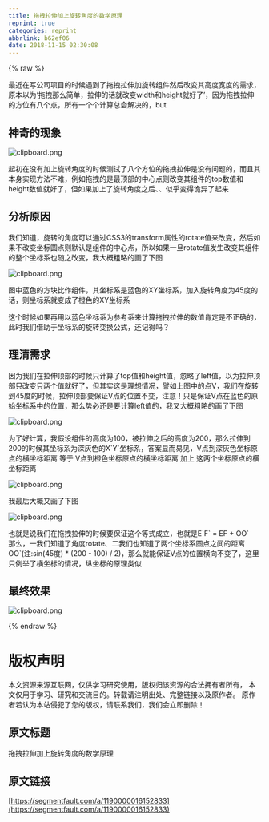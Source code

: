 ```yaml
---
title: 拖拽拉伸加上旋转角度的数学原理
reprint: true
categories: reprint
abbrlink: b62ef06
date: 2018-11-15 02:30:08
---
```


{% raw %}
<p>&#x6700;&#x8FD1;&#x5728;&#x5199;&#x516C;&#x53F8;&#x9879;&#x76EE;&#x7684;&#x65F6;&#x5019;&#x9047;&#x5230;&#x4E86;&#x62D6;&#x62FD;&#x62C9;&#x4F38;&#x52A0;&#x65CB;&#x8F6C;&#x7EC4;&#x4EF6;&#x7136;&#x540E;&#x6539;&#x53D8;&#x5176;&#x9AD8;&#x5EA6;&#x5BBD;&#x5EA6;&#x7684;&#x9700;&#x6C42;&#xFF0C;&#x539F;&#x672C;&#x4EE5;&#x4E3A;&#x2018;&#x62D6;&#x62FD;&#x90A3;&#x4E48;&#x7B80;&#x5355;&#xFF0C;&#x62C9;&#x4F38;&#x7684;&#x8BDD;&#x5C31;&#x6539;&#x53D8;width&#x548C;height&#x5C31;&#x597D;&#x4E86;&#x2019;&#xFF0C;&#x56E0;&#x4E3A;&#x62D6;&#x62FD;&#x62C9;&#x4F38;&#x7684;&#x65B9;&#x4F4D;&#x6709;&#x516B;&#x4E2A;&#x70B9;&#xFF0C;&#x6240;&#x6709;&#x4E00;&#x4E2A;&#x4E2A;&#x8BA1;&#x7B97;&#x603B;&#x4F1A;&#x89E3;&#x51B3;&#x7684;&#xFF0C;but</p><h2>&#x795E;&#x5947;&#x7684;&#x73B0;&#x8C61;</h2><p><span class="img-wrap"><img data-src="/img/bVbfWaW?w=614&amp;h=398" src="https://static.alili.tech/img/bVbfWaW?w=614&amp;h=398" alt="clipboard.png" title="clipboard.png"></span></p><p>&#x8D77;&#x521D;&#x5728;&#x6CA1;&#x6709;&#x52A0;&#x4E0A;&#x65CB;&#x8F6C;&#x89D2;&#x5EA6;&#x7684;&#x65F6;&#x5019;&#x6D4B;&#x8BD5;&#x4E86;&#x516B;&#x4E2A;&#x65B9;&#x4F4D;&#x7684;&#x62D6;&#x62FD;&#x62C9;&#x4F38;&#x662F;&#x6CA1;&#x6709;&#x95EE;&#x9898;&#x7684;&#xFF0C;&#x800C;&#x4E14;&#x5176;&#x672C;&#x8EAB;&#x5B9E;&#x73B0;&#x65B9;&#x6CD5;&#x4E0D;&#x96BE;&#xFF0C;&#x4F8B;&#x5982;&#x62D6;&#x62FD;&#x7684;&#x662F;&#x6700;&#x9876;&#x90E8;&#x7684;&#x4E2D;&#x5FC3;&#x70B9;&#x5219;&#x6539;&#x53D8;&#x5176;&#x7EC4;&#x4EF6;&#x7684;top&#x6570;&#x503C;&#x548C;height&#x6570;&#x503C;&#x5C31;&#x597D;&#x4E86;&#xFF0C;&#x4F46;&#x5982;&#x679C;&#x52A0;&#x4E0A;&#x4E86;&#x65CB;&#x8F6C;&#x89D2;&#x5EA6;&#x4E4B;&#x540E;&#x3001;&#x3001;&#x4F3C;&#x4E4E;&#x53D8;&#x5F97;&#x8BE1;&#x5F02;&#x4E86;&#x8D77;&#x6765;</p><h2>&#x5206;&#x6790;&#x539F;&#x56E0;</h2><p>&#x6211;&#x4EEC;&#x77E5;&#x9053;&#xFF0C;&#x65CB;&#x8F6C;&#x7684;&#x89D2;&#x5EA6;&#x53EF;&#x4EE5;&#x901A;&#x8FC7;CSS3&#x7684;transform&#x5C5E;&#x6027;&#x7684;rotate&#x503C;&#x6765;&#x6539;&#x53D8;&#xFF0C;&#x7136;&#x540E;&#x5982;&#x679C;&#x4E0D;&#x6539;&#x53D8;&#x5750;&#x6807;&#x5706;&#x70B9;&#x5219;&#x9ED8;&#x8BA4;&#x662F;&#x7EC4;&#x4EF6;&#x7684;&#x4E2D;&#x5FC3;&#x70B9;&#xFF0C;&#x6240;&#x4EE5;&#x5982;&#x679C;&#x4E00;&#x65E6;rotate&#x503C;&#x53D1;&#x751F;&#x6539;&#x53D8;&#x5176;&#x7EC4;&#x4EF6;&#x7684;&#x6574;&#x4E2A;&#x5750;&#x6807;&#x7CFB;&#x4E5F;&#x968F;&#x4E4B;&#x6539;&#x53D8;&#xFF0C;&#x6211;&#x5927;&#x6982;&#x7C97;&#x7565;&#x7684;&#x753B;&#x4E86;&#x4E0B;&#x56FE;</p><p><span class="img-wrap"><img data-src="/img/bVbfWgT?w=624&amp;h=697" src="https://static.alili.tech/img/bVbfWgT?w=624&amp;h=697" alt="clipboard.png" title="clipboard.png"></span></p><p>&#x56FE;&#x4E2D;&#x84DD;&#x8272;&#x7684;&#x65B9;&#x5757;&#x6BD4;&#x4F5C;&#x7EC4;&#x4EF6;&#xFF0C;&#x5176;&#x5750;&#x6807;&#x7CFB;&#x662F;&#x84DD;&#x8272;&#x7684;XY&#x5750;&#x6807;&#x7CFB;&#xFF0C;&#x52A0;&#x5165;&#x65CB;&#x8F6C;&#x89D2;&#x5EA6;&#x4E3A;45&#x5EA6;&#x7684;&#x8BDD;&#xFF0C;&#x5219;&#x5750;&#x6807;&#x7CFB;&#x5C31;&#x53D8;&#x6210;&#x4E86;&#x6A59;&#x8272;&#x7684;XY&#x5750;&#x6807;&#x7CFB;</p><p>&#x8FD9;&#x4E2A;&#x65F6;&#x5019;&#x5982;&#x679C;&#x518D;&#x7528;&#x4EE5;&#x84DD;&#x8272;&#x5750;&#x6807;&#x7CFB;&#x4E3A;&#x53C2;&#x8003;&#x7CFB;&#x6765;&#x8BA1;&#x7B97;&#x62D6;&#x62FD;&#x62C9;&#x4F38;&#x7684;&#x6570;&#x503C;&#x80AF;&#x5B9A;&#x662F;&#x4E0D;&#x6B63;&#x786E;&#x7684;&#xFF0C;&#x6B64;&#x65F6;&#x6211;&#x4EEC;&#x501F;&#x52A9;&#x4E8E;&#x5750;&#x6807;&#x7CFB;&#x7684;&#x65CB;&#x8F6C;&#x53D8;&#x6362;&#x516C;&#x5F0F;&#xFF0C;&#x8FD8;&#x8BB0;&#x5F97;&#x5417;&#xFF1F;</p><h2>&#x7406;&#x6E05;&#x9700;&#x6C42;</h2><p>&#x56E0;&#x4E3A;&#x6211;&#x4EEC;&#x5728;&#x62C9;&#x4F38;&#x9876;&#x90E8;&#x7684;&#x65F6;&#x5019;&#x53EA;&#x8BA1;&#x7B97;&#x4E86;top&#x503C;&#x548C;height&#x503C;&#xFF0C;&#x5FFD;&#x7565;&#x4E86;left&#x503C;&#xFF0C;&#x4EE5;&#x4E3A;&#x62C9;&#x4F38;&#x9876;&#x90E8;&#x53EA;&#x6539;&#x53D8;&#x53EA;&#x4E24;&#x4E2A;&#x503C;&#x5C31;&#x597D;&#x4E86;&#xFF0C;&#x4F46;&#x5176;&#x5B9E;&#x8FD9;&#x662F;&#x7406;&#x60F3;&#x60C5;&#x51B5;&#xFF0C;&#x8B6C;&#x5982;&#x4E0A;&#x56FE;&#x4E2D;&#x7684;&#x70B9;V&#xFF0C;&#x6211;&#x4EEC;&#x5728;&#x65CB;&#x8F6C;&#x5230;45&#x5EA6;&#x7684;&#x65F6;&#x5019;&#xFF0C;&#x62C9;&#x4F38;&#x9876;&#x90E8;&#x8981;&#x4FDD;&#x8BC1;V&#x70B9;&#x7684;&#x4F4D;&#x7F6E;&#x4E0D;&#x53D8;&#xFF0C;&#x6CE8;&#x610F;&#xFF01;&#x53EA;&#x662F;&#x4FDD;&#x8BC1;V&#x70B9;&#x5728;&#x84DD;&#x8272;&#x7684;&#x539F;&#x59CB;&#x5750;&#x6807;&#x7CFB;&#x4E2D;&#x7684;&#x4F4D;&#x7F6E;&#xFF0C;&#x90A3;&#x4E48;&#x52BF;&#x5FC5;&#x8FD8;&#x662F;&#x8981;&#x8BA1;&#x7B97;left&#x503C;&#x7684;&#xFF0C;&#x6211;&#x53C8;&#x5927;&#x6982;&#x7C97;&#x7565;&#x7684;&#x753B;&#x4E86;&#x4E0B;&#x56FE;</p><p><span class="img-wrap"><img data-src="/img/bVbfWeg?w=648&amp;h=716" src="https://static.alili.tech/img/bVbfWeg?w=648&amp;h=716" alt="clipboard.png" title="clipboard.png"></span></p><p>&#x4E3A;&#x4E86;&#x597D;&#x8BA1;&#x7B97;&#xFF0C;&#x6211;&#x5047;&#x8BBE;&#x7EC4;&#x4EF6;&#x7684;&#x9AD8;&#x5EA6;&#x4E3A;100&#xFF0C;&#x88AB;&#x62C9;&#x4F38;&#x4E4B;&#x540E;&#x7684;&#x9AD8;&#x5EA6;&#x4E3A;200&#xFF0C;&#x90A3;&#x4E48;&#x62C9;&#x4F38;&#x5230;200&#x7684;&#x65F6;&#x5019;&#x5176;&#x5750;&#x6807;&#x7CFB;&#x4E3A;&#x6DF1;&#x7070;&#x8272;&#x7684;X`Y`&#x5750;&#x6807;&#x7CFB;&#xFF0C;&#x7B54;&#x6848;&#x663E;&#x800C;&#x6613;&#x89C1;&#xFF0C;V&#x70B9;&#x5230;&#x6DF1;&#x7070;&#x8272;&#x5750;&#x6807;&#x539F;&#x70B9;&#x7684;&#x6A2A;&#x5750;&#x6807;&#x8DDD;&#x79BB; &#x7B49;&#x4E8E; V&#x70B9;&#x5230;&#x6A59;&#x8272;&#x5750;&#x6807;&#x539F;&#x70B9;&#x7684;&#x6A2A;&#x5750;&#x6807;&#x8DDD;&#x79BB; &#x52A0;&#x4E0A; &#x8FD9;&#x4E24;&#x4E2A;&#x5750;&#x6807;&#x539F;&#x70B9;&#x7684;&#x6A2A;&#x5750;&#x6807;&#x8DDD;&#x79BB;</p><p><span class="img-wrap"><img data-src="/img/bVbfWfB?w=297&amp;h=244" src="https://static.alili.tech/img/bVbfWfB?w=297&amp;h=244" alt="clipboard.png" title="clipboard.png"></span></p><p>&#x6211;&#x6700;&#x540E;&#x5927;&#x6982;&#x53C8;&#x753B;&#x4E86;&#x4E0B;&#x56FE;</p><p><span class="img-wrap"><img data-src="/img/bVbfWfI?w=675&amp;h=690" src="https://static.alili.tech/img/bVbfWfI?w=675&amp;h=690" alt="clipboard.png" title="clipboard.png"></span></p><p>&#x4E5F;&#x5C31;&#x662F;&#x8BF4;&#x6211;&#x4EEC;&#x5728;&#x62D6;&#x62FD;&#x62C9;&#x4F38;&#x7684;&#x65F6;&#x5019;&#x8981;&#x4FDD;&#x8BC1;&#x8FD9;&#x4E2A;&#x7B49;&#x5F0F;&#x6210;&#x7ACB;&#xFF0C;&#x4E5F;&#x5C31;&#x662F;E`F` = EF + OO`<br>&#x90A3;&#x4E48;&#xFF0C;&#x4E00;&#x6211;&#x4EEC;&#x77E5;&#x9053;&#x4E86;&#x89D2;&#x5EA6;rotate&#x3001;&#x4E8C;&#x6211;&#x4EEC;&#x4E5F;&#x77E5;&#x9053;&#x4E86;&#x4E24;&#x4E2A;&#x5750;&#x6807;&#x7CFB;&#x5706;&#x70B9;&#x4E4B;&#x95F4;&#x7684;&#x8DDD;&#x79BB;OO`(&#x6CE8;:sin(45&#x5EA6;) * (200 - 100) / 2)&#xFF0C;&#x90A3;&#x4E48;&#x5C31;&#x80FD;&#x4FDD;&#x8BC1;V&#x70B9;&#x7684;&#x4F4D;&#x7F6E;&#x6A2A;&#x5411;&#x4E0D;&#x53D8;&#x4E86;&#xFF0C;&#x8FD9;&#x91CC;&#x53EA;&#x4F8B;&#x4E3E;&#x4E86;&#x6A2A;&#x5750;&#x6807;&#x7684;&#x60C5;&#x51B5;&#xFF0C;&#x7EB5;&#x5750;&#x6807;&#x7684;&#x539F;&#x7406;&#x7C7B;&#x4F3C;</p><h2>&#x6700;&#x7EC8;&#x6548;&#x679C;</h2><p><span class="img-wrap"><img data-src="/img/bVbfWgA?w=614&amp;h=398" src="https://static.alili.tech/img/bVbfWgA?w=614&amp;h=398" alt="clipboard.png" title="clipboard.png"></span></p>
{% endraw %}

# 版权声明
本文资源来源互联网，仅供学习研究使用，版权归该资源的合法拥有者所有，
本文仅用于学习、研究和交流目的。转载请注明出处、完整链接以及原作者。
原作者若认为本站侵犯了您的版权，请联系我们，我们会立即删除！

## 原文标题
拖拽拉伸加上旋转角度的数学原理

## 原文链接
[https://segmentfault.com/a/1190000016152833](https://segmentfault.com/a/1190000016152833)

